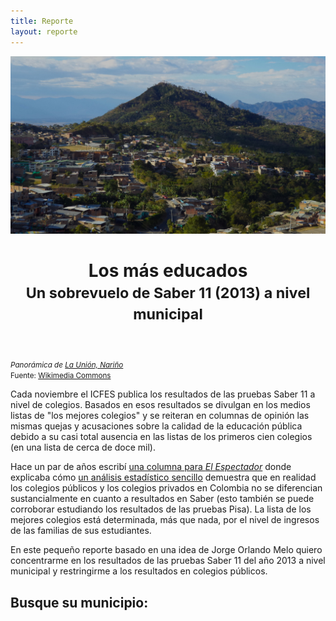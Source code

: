 ```yaml
---
title: Reporte
layout: reporte
---
```


<div id="titulo-reporte" class="container-fluid">
<header>
<img src="pics/la_union.jpg">
<h1>Los más educados<br><small>Un sobrevuelo de Saber 11 (2013) a nivel municipal</small></h1>
</header>
</div>


<div class="container">
<div class="row">
<div class="col-md-4">
	<small><em>Panorámica de <a href="http://www.launion-narino.gov.co/index.shtml">La Unión, Nariño</a></em><br>Fuente: <a href="http://commons.wikimedia.org/wiki/File:Vista_de_la_union_nari%C3%B1o.JPG">Wikimedia Commons</a></small>
</div>
<div class="col-md-8 texto">

<p>Cada noviembre el ICFES publica los resultados de las pruebas Saber 11 a nivel de colegios. Basados en esos resultados se divulgan en los medios listas de "los mejores colegios" y se reiteran en columnas de opinión las mismas quejas y acusaciones sobre la calidad de la educación pública debido a su casi total ausencia en las listas de los primeros cien colegios (en una lista de cerca de doce mil). </p>

<p>Hace un par de años escribí <a href="http://www.elespectador.com/opinion/columna-389967-saber-y-perder">una columna para <em>El Espectador</em></a> donde explicaba cómo <a href="http://nbviewer.ipython.org/url/finiterank.com/saber/saber.ipynb">un análisis estadístico sencillo</a> demuestra que en realidad los colegios públicos y los colegios privados en Colombia no se diferencian sustancialmente en cuanto a resultados en Saber (esto también se puede corroborar estudiando los resultados de las pruebas Pisa). La lista de los mejores colegios está determinada, más que nada, por el nivel de ingresos de las familias de sus estudiantes.</p>

<p>En este pequeño reporte basado en una idea de Jorge Orlando Melo quiero concentrarme en los resultados de las pruebas Saber 11 del año 2013 a nivel municipal y restringirme a los resultados en colegios públicos. </p>

<h2>Busque su municipio:</h2>

<div id="formulario"></div>
<div id="tabla-resultados"></div>
</div>
</div>
</div>